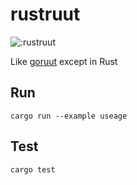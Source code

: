 # rustruut

![:rustruut](https://count.getloli.com/@:rustruut?theme=capoo-1)

Like [goruut](https://github.com/neurlang/goruut) except in Rust


## Run

```console
cargo run --example useage
```

## Test

```console
cargo test
```